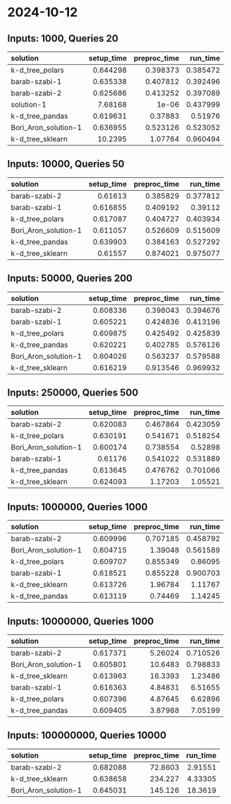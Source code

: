 # 2024-10-12

## Inputs: 1000, Queries 20

| solution             |   setup_time |   preproc_time |   run_time |
|:---------------------|-------------:|---------------:|-----------:|
| k-d_tree_polars      |     0.644298 |       0.398373 |   0.385472 |
| barab-szabi-1        |     0.635338 |       0.407812 |   0.392496 |
| barab-szabi-2        |     0.625686 |       0.413252 |   0.397089 |
| solution-1           |     7.68168  |       1e-06    |   0.437999 |
| k-d_tree_pandas      |     0.619631 |       0.37883  |   0.51976  |
| Bori_Aron_solution-1 |     0.636955 |       0.523126 |   0.523052 |
| k-d_tree_sklearn     |    10.2395   |       1.07764  |   0.960494 |

## Inputs: 10000, Queries 50

| solution             |   setup_time |   preproc_time |   run_time |
|:---------------------|-------------:|---------------:|-----------:|
| barab-szabi-2        |     0.61613  |       0.385829 |   0.377812 |
| barab-szabi-1        |     0.616855 |       0.409192 |   0.39112  |
| k-d_tree_polars      |     0.617087 |       0.404727 |   0.403934 |
| Bori_Aron_solution-1 |     0.611057 |       0.526609 |   0.515609 |
| k-d_tree_pandas      |     0.639903 |       0.384163 |   0.527292 |
| k-d_tree_sklearn     |     0.61557  |       0.874021 |   0.975077 |

## Inputs: 50000, Queries 200

| solution             |   setup_time |   preproc_time |   run_time |
|:---------------------|-------------:|---------------:|-----------:|
| barab-szabi-2        |     0.608336 |       0.398043 |   0.394676 |
| barab-szabi-1        |     0.605221 |       0.424836 |   0.413196 |
| k-d_tree_polars      |     0.609875 |       0.425492 |   0.425839 |
| k-d_tree_pandas      |     0.620221 |       0.402785 |   0.576126 |
| Bori_Aron_solution-1 |     0.604026 |       0.563237 |   0.579588 |
| k-d_tree_sklearn     |     0.616219 |       0.913546 |   0.969932 |

## Inputs: 250000, Queries 500

| solution             |   setup_time |   preproc_time |   run_time |
|:---------------------|-------------:|---------------:|-----------:|
| barab-szabi-2        |     0.620083 |       0.467864 |   0.423059 |
| k-d_tree_polars      |     0.630191 |       0.541671 |   0.518254 |
| Bori_Aron_solution-1 |     0.600174 |       0.738554 |   0.52898  |
| barab-szabi-1        |     0.61176  |       0.541022 |   0.531889 |
| k-d_tree_pandas      |     0.613645 |       0.476762 |   0.701066 |
| k-d_tree_sklearn     |     0.624093 |       1.17203  |   1.05521  |

## Inputs: 1000000, Queries 1000

| solution             |   setup_time |   preproc_time |   run_time |
|:---------------------|-------------:|---------------:|-----------:|
| barab-szabi-2        |     0.609996 |       0.707185 |   0.458792 |
| Bori_Aron_solution-1 |     0.604715 |       1.39048  |   0.561589 |
| k-d_tree_polars      |     0.609707 |       0.855349 |   0.86095  |
| barab-szabi-1        |     0.618521 |       0.855228 |   0.900703 |
| k-d_tree_sklearn     |     0.613726 |       1.96784  |   1.11767  |
| k-d_tree_pandas      |     0.613119 |       0.74469  |   1.14245  |

## Inputs: 10000000, Queries 1000

| solution             |   setup_time |   preproc_time |   run_time |
|:---------------------|-------------:|---------------:|-----------:|
| barab-szabi-2        |     0.617371 |        5.26024 |   0.710526 |
| Bori_Aron_solution-1 |     0.605801 |       10.6483  |   0.798833 |
| k-d_tree_sklearn     |     0.613963 |       16.3393  |   1.23486  |
| barab-szabi-1        |     0.616363 |        4.84831 |   6.51655  |
| k-d_tree_polars      |     0.607396 |        4.87645 |   6.62896  |
| k-d_tree_pandas      |     0.609405 |        3.87988 |   7.05199  |

## Inputs: 100000000, Queries 10000

| solution             |   setup_time |   preproc_time |   run_time |
|:---------------------|-------------:|---------------:|-----------:|
| barab-szabi-2        |     0.682088 |        72.8603 |    2.91551 |
| k-d_tree_sklearn     |     0.638658 |       234.227  |    4.33305 |
| Bori_Aron_solution-1 |     0.645031 |       145.126  |   18.3619  |